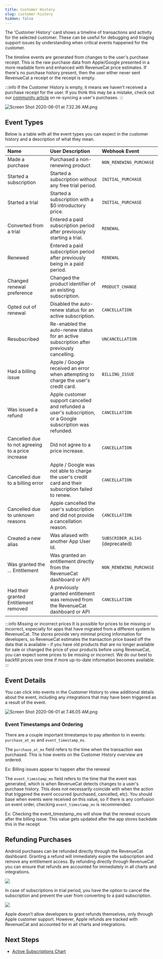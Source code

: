 ```yaml
---
title: Customer History
slug: customer-history
hidden: false
---
```


The 'Customer History' card shows a timeline of transactions and activity for the selected customer. These can be useful for debugging and triaging support issues by understanding when critical events happened for the customer.

The timeline events are generated from changes to the user's purchase receipt. This is the raw purchase data from Apple/Google presented in a more readable form and enhanced with RevenueCat price estimates. If there's no purchase history present, then the user either never sent RevenueCat a receipt or the receipt is empty.

:::info
If the Customer History is empty, it means we haven't received a purchase receipt for the user. If you think this may be a mistake, check out our [community article](https://community.revenuecat.com/dashboard-tools-52/when-a-purchase-isn-t-showing-up-in-revenuecat-105) on re-syncing a user's purchases.
:::

![](/images/30a3f7f-Screen_Shot_2020-06-01_at_7.32.36_AM_c58611562abe588d7510c22e716fce52.png "Screen Shot 2020-06-01 at 7.32.36 AM.png")

## Event Types

Below is a table with all the event types you can expect in the customer history and a description of what they mean.

| Name                                              | User Description                                                                                            | Webhook Event                   |
| :------------------------------------------------ | :---------------------------------------------------------------------------------------------------------- | :------------------------------ |
| Made a purchase                                   | Purchased a non-renewing product                                                                            | `NON_RENEWING_PURCHASE`         |
| Started a subscription                            | Started a subscription without any free trial period.                                                       | `INITIAL_PURCHASE`              |
| Started a trial                                   | Started a subscription with a $0 introductory price.                                                        | `INITIAL_PURCHASE`              |
| Converted from a trial                            | Entered a paid subscription period after previously starting a trial.                                       | `RENEWAL`                       |
| Renewed                                           | Entered a paid subscription period after previously being in a paid period.                                 | `RENEWAL`                       |
| Changed renewal preference                        | Changed the product identifier of an existing subscription.                                                 | `PRODUCT_CHANGE`                |
| Opted out of renewal                              | Disabled the auto-renew status for an active subscription.                                                  | `CANCELLATION`                  |
| Resubscribed                                      | Re-enabled the auto-renew status for an active subscription after previously cancelling.                    | `UNCANCELLATION`                |
| Had a billing issue                               | Apple / Google received an error when attempting to charge the user's credit card.                          | `BILLING_ISSUE`                 |
| Was issued a refund                               | Apple customer support cancelled and refunded a user's subscription, or a Google subscription was refunded. | `CANCELLATION`                  |
| Cancelled due to not agreeing to a price increase | Did not agree to a price increase.                                                                          | `CANCELLATION`                  |
| Cancelled due to a billing error                  | Apple / Google was not able to charge the user's credit card and their subscription failed to renew.        | `CANCELLATION`                  |
| Cancelled due to unknown reasons                  | Apple cancelled the user's subscription and did not provide a cancellation reason.                          | `CANCELLATION`                  |
| Created a new alias                               | Was aliased with another App User Id.                                                                       | `SUBSCRIBER_ALIAS` (deprecated) |
| Was granted the ... Entitlement                   | Was granted an entitlement directly from the RevenueCat dashboard or API                                    | `NON_RENEWING_PURCHASE`         |
| Had their granted Entitlement removed             | A previously granted entitlement was removed from the RevenueCat dashboard or API                           | `CANCELLATION`                  |

:::info Missing or incorrect prices
It is possible for prices to be missing or incorrect, especially for apps that have migrated from a different system to RevenueCat. The stores provide very minimal pricing information for developers, so RevenueCat estimates the transaction price based off the data that is available - if you have old products that are no longer available for sale or changed the price of your products before using RevenueCat, you can expect some prices to be missing or incorrect. We do our best to backfill prices over time if more up-to-date information becomes available.
:::

## Event Details

You can click into events in the Customer History to view additional details about the event, including any integrations that may have been triggered as a result of the event.

![](/images/703caac-Screen_Shot_2020-06-01_at_7.46.05_AM_9cceb290cf0bb6b81a2df7c8ea9dbb29.png "Screen Shot 2020-06-01 at 7.46.05 AM.png")

### Event Timestamps and Ordering

There are a couple important timestamps to pay attention to in events: `purchase_at_ms` and `event_timestamp_ms`.

The `purchase_at_ms` field refers to the time when the transaction was purchased. This is how events on the Customer History overview are ordered.

Ex: Billing issues appear to happen after the renewal

The `event_timestamp_ms` field refers to the time that the event was generated, which is when RevenueCat detects changes to a user's purchase history. This does not necessarily coincide with when the action that triggered the event occurred (purchased, cancelled, etc). You should base when events were received on this value, so if there is any confusion on event order, checking `event_timestamp_ms` is recommended.

Ex: Checking the event_timestamp_ms will show that the renewal occurs after the billing issue. This value gets updated after the app stores backdate this in the receipt

## Refunding Purchases

Android purchases can be refunded directly through the RevenueCat dashboard. Granting a refund will immediately expire the subscription and remove any entitlement access. By refunding directly through RevenueCat you can ensure that refunds are accounted for immediately in all charts and integrations.

![](/images/e2cb2fe-Screenshot_2023-06-12_at_15.01.32_979f71f45243d4c79cbd6f4a03bbc515.png)

In case of subscriptions in trial period, you have the option to cancel the subscription and prevent the user from converting to a paid subscription.

![](/images/07fe246-Screenshot_2023-06-12_at_14.58.30_84a9a7b9baecaa47f5725700fe68a753.png)

Apple doesn’t allow developers to grant refunds themselves, only through Apple customer support. However, Apple refunds are tracked with RevenueCat and accounted for in all charts and integrations.

## Next Steps

- [Active Subscriptions Chart](/dashboard-and-metrics/charts/active-subscriptions-chart)
